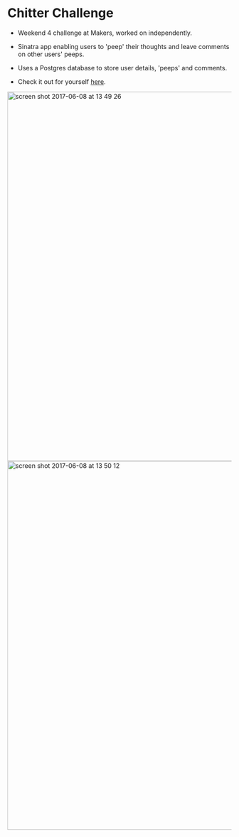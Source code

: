 Chitter Challenge
=================

* Weekend 4 challenge at Makers, worked on independently.

* Sinatra app enabling users to 'peep' their thoughts and leave comments on other users' peeps.

* Uses a Postgres database to store user details, 'peeps' and comments.

* Check it out for yourself <a href="https://chitter-by-kate.herokuapp.com">here</a>.

<img width="831" alt="screen shot 2017-06-08 at 13 49 26" src="https://user-images.githubusercontent.com/25392162/26929436-a0f9e9a4-4c51-11e7-8dbc-e7ac10c5d12a.png">  

<img width="830" alt="screen shot 2017-06-08 at 13 50 12" src="https://user-images.githubusercontent.com/25392162/26929440-a2f2935a-4c51-11e7-81e6-7383f63ebd2f.png">
